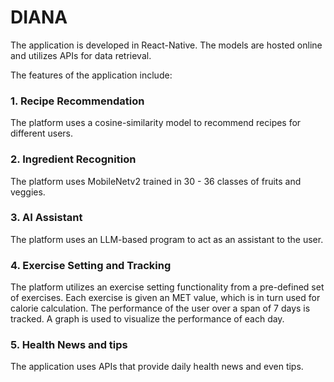 # **DIANA**
The application is developed in React-Native. The models are hosted online and utilizes APIs for data retrieval.

The features of the application include:
### 1. Recipe Recommendation
The platform uses a cosine-similarity model to recommend recipes for different users.
### 2. Ingredient Recognition
The platform uses MobileNetv2 trained in 30 - 36 classes of fruits and veggies.
### 3. AI Assistant
The platform uses an LLM-based program to act as an assistant to the user.
### 4. Exercise Setting and Tracking
The platform utilizes an exercise setting functionality from a pre-defined set of exercises. 
Each exercise is given an MET value, which is in turn used for calorie calculation.
The performance of the user over a span of 7 days is tracked.
A graph is used to visualize the performance of each day.
### 5. Health News and tips
The application uses APIs that provide daily health news and even tips.

